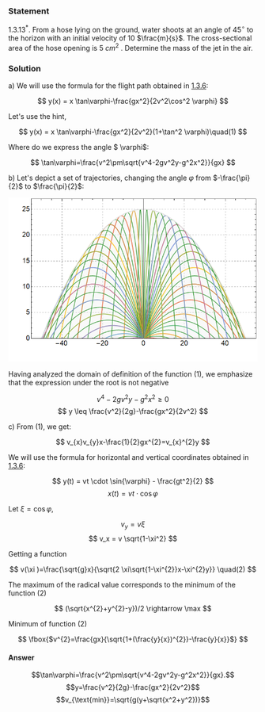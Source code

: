 ###  Statement 

$1.3.13^*.$ From a hose lying on the ground, water shoots at an angle of $45^\circ$ to the horizon with an initial velocity of $10$ $\frac{m}{s}$. The cross-sectional area of the hose opening is $5$ $cm^2$ . Determine the mass of the jet in the air. 

### Solution

a) We will use the formula for the flight path obtained in [1.3.6](../1.3.6):

$$ y(x) = x \tan\varphi-\frac{gx^2}{2v^2\cos^2 \varphi} $$ 

Let's use the hint,

$$ y(x) = x \tan\varphi-\frac{gx^2}{2v^2}(1+\tan^2 \varphi)\quad(1) $$ 

Where do we express the angle $ \varphi$:

$$ \tan\varphi=\frac{v^2\pm\sqrt{v^4-2gv^2y-g^2x^2}}{gx} $$ 

b) Let's depict a set of trajectories, changing the angle $\varphi$ from $-\frac{\pi}{2}$ to $\frac{\pi}{2}$:

![ Family of trajectories for different angles |788x517, 76%](../../img/1.3.13/graph.png)

Having analyzed the domain of definition of the function $(1)$, we emphasize that the expression under the root is not negative

$$ v^4-2gv^2y-g^2x^2 \geq 0 $$ $$ y \leq \frac{v^2}{2g}-\frac{gx^2}{2v^2} $$ 

c) From $(1)$, we get:

$$ v_{x}v_{y}x-\frac{1}{2}gx^{2}=v_{x}^{2}y $$ 

We will use the formula for horizontal and vertical coordinates obtained in [1.3.6](../1.3.6):

$$ y(t) = vt \cdot \sin{\varphi} - \frac{gt^2}{2} $$ $$ x(t) = vt \cdot \cos{\varphi} $$ 

Let $\xi =\cos{\varphi}$, 

$$ v_y = v \xi$$ $$ v_x = v \sqrt{1-\xi^2} $$ 

Getting a function

$$ v(\xi )=\frac{\sqrt{g}x}{\sqrt{2 \xi\sqrt{1-\xi^{2}}x-\xi^{2}y}} \quad(2) $$ 

The maximum of the radical value corresponds to the minimum of the function (2)

$$ (\sqrt{x^{2}+y^{2}-y})/2 \rightarrow \max $$ 

Minimum of function $(2)$

$$ \fbox{$v^{2}=\frac{gx}{\sqrt{1+(\frac{y}{x})^{2}}-\frac{y}{x}}$} $$ 

#### Answer

$$\tan\varphi=\frac{v^2\pm\sqrt{v^4-2gv^2y-g^2x^2}}{gx}.$$ $$y=\frac{v^2}{2g}-\frac{gx^2}{2v^2}$$ $$v_{\text{min}}=\sqrt{g(y+\sqrt{x^2+y^2})}$$ 
